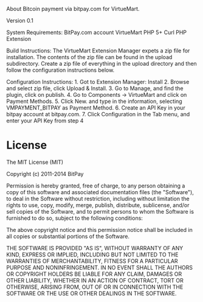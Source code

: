 About
	Bitcoin payment via bitpay.com for VirtueMart.

Version 0.1
	
System Requirements:
	BitPay.com account
	VirtueMart
	PHP 5+
	Curl PHP Extension
  
Build Instructions:
  The VirtueMart Extension Manager expets a zip file for installation.  The
  contents of the zip file can be found in the upload subdirectory.  Create 
  a zip file of everything in the upload directory and then follow the 
  configuration instructions below.

Configuration Instructions:
	1. Got to Extension Manager: Install
	2. Browse and select zip file, click Upload & Install.
	3. Go to Manage, and find the plugin, click on publish.
	4. Go to Components -> VirtueMart and click on Payment Methods.
	5. Click New. and type in the information, selecting VMPAYMENT_BITPAY as Payment Method.
	6. Create an API Key in your bitpay account at bitpay.com.
	7. Click Configuration in the Tab menu, and enter your API Key from step 4

# License

The MIT License (MIT)

Copyright (c) 2011-2014 BitPay

Permission is hereby granted, free of charge, to any person obtaining a copy
of this software and associated documentation files (the "Software"), to deal
in the Software without restriction, including without limitation the rights
to use, copy, modify, merge, publish, distribute, sublicense, and/or sell
copies of the Software, and to permit persons to whom the Software is
furnished to do so, subject to the following conditions:

The above copyright notice and this permission notice shall be included in
all copies or substantial portions of the Software.

THE SOFTWARE IS PROVIDED "AS IS", WITHOUT WARRANTY OF ANY KIND, EXPRESS OR
IMPLIED, INCLUDING BUT NOT LIMITED TO THE WARRANTIES OF MERCHANTABILITY,
FITNESS FOR A PARTICULAR PURPOSE AND NONINFRINGEMENT. IN NO EVENT SHALL THE
AUTHORS OR COPYRIGHT HOLDERS BE LIABLE FOR ANY CLAIM, DAMAGES OR OTHER
LIABILITY, WHETHER IN AN ACTION OF CONTRACT, TORT OR OTHERWISE, ARISING FROM,
OUT OF OR IN CONNECTION WITH THE SOFTWARE OR THE USE OR OTHER DEALINGS IN
THE SOFTWARE.
